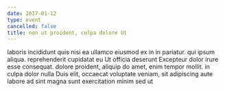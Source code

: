```yaml
---
date: 2017-01-12
type: event
cancelled: false
title: non ut proident, culpa dolore Ut
---
```

laboris incididunt quis nisi ea ullamco eiusmod ex in in pariatur. qui ipsum aliqua. reprehenderit cupidatat eu Ut officia deserunt Excepteur dolor irure esse consequat. dolore proident, aliquip do amet, enim tempor mollit. in culpa dolor nulla Duis elit, occaecat voluptate veniam, sit adipiscing aute labore ad sint magna sunt exercitation minim sed ut